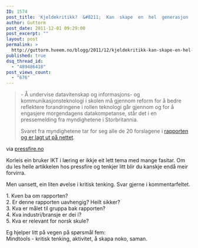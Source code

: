 ```yaml
---
ID: 1574
post_title: 'Kjeldekritikk?  &#8211;  Kan  skape  en  hel  generasjon  med  digitale  analfabeter  &#8211;  PressFire.no'
author: Guttorm
post_date: 2011-12-01 09:29:00
post_excerpt: ""
layout: post
permalink: >
  http://guttorm.hveem.no/blogg/2011/12/kjeldekritikk-kan-skape-en-hel-generasjon-med-digitale-analfabeter-pressfire-no/
published: true
dsq_thread_id:
  - "489486418"
post_views_count:
  - "676"
---
```

<div class='posterous_autopost'><div class="posterous_bookmarklet_entry"> <blockquote class="posterous_long_quote"><p>- Å undervise datavitenskap og informasjons- og kommunikasjonsteknologi i skolen må gjennom reform for å bedre reflektere forandringene i rollen teknologi går gjennom og for å engasjere morgendagens datakompetanse, står det i en pressemelding fra myndighetene i Storbritannia.</p>  <p>Svaret fra myndighetene tar for seg alle de 20 forslagene i <a href="http://www.culture.gov.uk/publications/8646.aspx" target="_blank">rapporten og er lagt ut på nettet</a>.</p>  </blockquote>    <div class="posterous_quote_citation">via <a href="http://www.pressfire.no/nyheter/PC/4357/-Kan-skape-en-hel-generasjon-med-digitale-analfabeter">pressfire.no</a></div> <p>Korleis ein bruker IKT i læring er ikkje eit lett tema med mange fasitar. Om du les heile artikkelen hos pressfire og tenkjer litt blir du kanskje endå meir forvirra.  </p><p>Men uansett, ein liten øvelse i kritisk tenking. Svar gjerne i kommentarfeltet. </p><p>1. Kven ba om rapporten? <br />2. Er denne rapporten uavhengig? Heilt sikker? <br />3. Kva er målet til gruppa bak rapporten? <br />4. Kva industri/bransje er dei i? <br />5. Kva er relevant for norsk skule? </p><p>Eg hjelper litt på vegen på spørsmål fem: <br />Mindtools - kritisk tenking, aktivitet, å skapa noko, saman.</p></div></div>